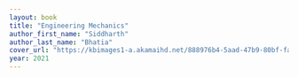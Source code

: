 ```yaml
---
layout: book
title: "Engineering Mechanics"
author_first_name: "Siddharth"
author_last_name: "Bhatia"
cover_url: "https://kbimages1-a.akamaihd.net/888976b4-5aad-47b9-80bf-faf8621c17a7/353/569/90/False/engineering-mechanics.jpg"
year: 2021
---
```

